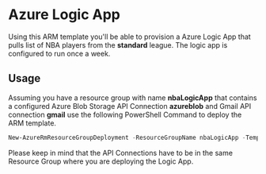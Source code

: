 # Azure Logic App
Using this ARM template you'll be able to provision a Azure Logic App that pulls list of NBA players from the **standard** league. The logic app is configured to run once a week.

## Usage
Assuming you have a resource group with name **nbaLogicApp** that contains a configured Azure Blob Storage API Connection **azureblob** and Gmail API connection **gmail** use the following PowerShell Command to deploy the ARM template.

```powershell
New-AzureRmResourceGroupDeployment -ResourceGroupName nbaLogicApp -TemplateFile .\nbaLogicApp\LogicApp.json -TemplateParameterFile .\nbaLogicApp\LogicApp.parameters.json
```
Please keep in mind that the API Connections have to be in the same Resource Group where you are deploying the Logic App.
